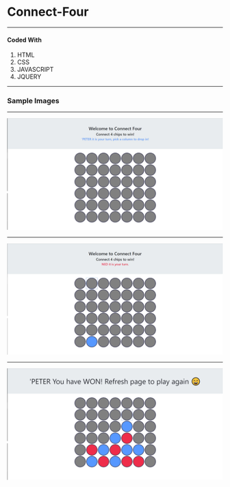 # Connect-Four

----------------------
#### Coded With
1. HTML
2. CSS
3. JAVASCRIPT
4. JQUERY

---
### Sample Images

---
![](images_doc/one.JPG)

---
![](images_doc/two.JPG)

---
![](images_doc/three.JPG)
